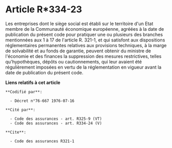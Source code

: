 # Article R*334-23

Les entreprises dont le siège social est établi sur le territoire d'un Etat membre de la Communauté économique européenne,
agréées à la date de publication du présent code pour pratiquer une ou plusieurs des branches mentionnées aux 1 à 17 de
l'article R. 321-1, et qui satisfont aux dispositions réglementaires permanentes relatives aux provisions techniques, à la
marge de solvabilité et au fonds de garantie, peuvent obtenir du ministre de l'économie et des finances la suppression des
mesures restrictives, telles qu'hypothèques, dépôts ou cautionnements, qui leur avaient été régulièrement imposées en vertu
de la réglementation en vigueur avant la date de publication du présent code.

**Liens relatifs à cet article**

	**Codifié par**:

	  - Décret n°76-667 1976-07-16

	**Cité par**:

	  - Code des assurances - art. R325-9 (VT)
	  - Code des assurances - art. R334-24 (V)

	**Cite**:

	  - Code des assurances R321-1
